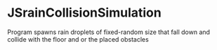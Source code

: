 # JSrainCollisionSimulation

Program spawns rain droplets of fixed-random size that fall down and collide with the floor and or the placed obstacles
